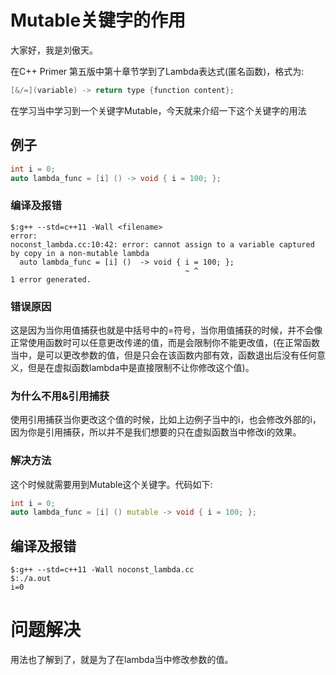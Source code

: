 

# Mutable关键字的作用

大家好，我是刘傲天。

在C++ Primer 第五版中第十章节学到了Lambda表达式(匿名函数)，格式为:

```c++
[&/=](variable) -> return type {function content};
```

在学习当中学习到一个关键字Mutable，今天就来介绍一下这个关键字的用法



## 例子

```c++
int i = 0;
auto lambda_func = [i] () -> void { i = 100; };
```

### 编译及报错

```shell
$:g++ --std=c++11 -Wall <filename>
error:
noconst_lambda.cc:10:42: error: cannot assign to a variable captured by copy in a non-mutable lambda
  auto lambda_func = [i] ()  -> void { i = 100; };
                                       ~ ^
1 error generated.
```

### 错误原因

这是因为当你用值捕获也就是中括号中的=符号，当你用值捕获的时候，并不会像正常使用函数时可以任意更改传递的值，而是会限制你不能更改值，(在正常函数当中，是可以更改参数的值，但是只会在该函数内部有效，函数退出后没有任何意义，但是在虚拟函数lambda中是直接限制不让你修改这个值)。

### 为什么不用&引用捕获

使用引用捕获当你更改这个值的时候，比如上边例子当中的i，也会修改外部的i，因为你是引用捕获，所以并不是我们想要的只在虚拟函数当中修改i的效果。

### 解决方法

这个时候就需要用到Mutable这个关键字。代码如下:

```c++
int i = 0;
auto lambda_func = [i] () mutable -> void { i = 100; };
```

## 编译及报错

```shell
$:g++ --std=c++11 -Wall noconst_lambda.cc
$:./a.out
i=0
```

# 问题解决

用法也了解到了，就是为了在lambda当中修改参数的值。